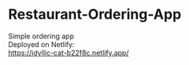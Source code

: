 # Restaurant-Ordering-App
Simple ordering app<br>
Deployed on Netlify:<br>
https://idyllic-cat-b22f8c.netlify.app/

